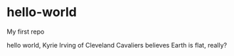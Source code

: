 # hello-world
My first repo

hello world,
Kyrie Irving of Cleveland Cavaliers believes Earth is flat, really?
